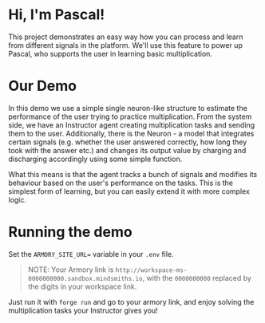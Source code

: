# Hi, I'm Pascal!

This project demonstrates an easy way how you can process and learn from different signals in the platform.
We'll use this feature to power up Pascal, who supports the user in learning basic multiplication.

# Our Demo

In this demo we use a simple single neuron-like structure to estimate the performance of the user trying to practice multiplication.
From the system side, we have an Instructor agent creating multiplication tasks and sending them to the user. 
Additionally, there is the Neuron - a model that integrates certain signals 
(e.g. whether the user answered correctly, how long they took with the answer etc.) and changes its output value by charging and discharging accordingly using some simple function.

What this means is that the agent tracks a bunch of signals and modifies its behaviour based on the user's performance on the tasks. 
This is the simplest form of learning, but you can easily extend it with more complex logic.

# Running the demo
Set the `ARMORY_SITE_URL=` variable in your `.env` file.

> NOTE: Your Armory link is `http://workspace-ms-0000000000.sandbox.mindsmiths.io`, with the `0000000000` replaced by the digits in your workspace link.

Just run it with `forge run` and go to your armory link, and enjoy solving the multiplication tasks your Instructor gives you!
